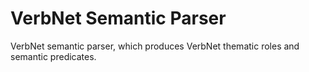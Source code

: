 # VerbNet Semantic Parser

VerbNet semantic parser, which produces VerbNet thematic roles and semantic predicates.